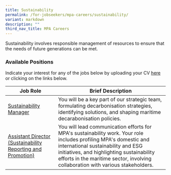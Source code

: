 ```yaml
---
title: Sustainability
permalink: /for-jobseekers/mpa-careers/sustainability/
variant: markdown
description: ""
third_nav_title: MPA Careers
---
```

Sustainability involves responsible management of resources to ensure that the needs of future generations can be met.

### Available Positions 
Indicate your interest for any of the jobs below by uploading your CV [here](https://go.gov.sg/mpa-job-applications) or clicking on the links below.

|Job Role | Brief Description | 
| -------- | -------- | 
| [Sustainability Manager](https://sggovterp.wd102.myworkdayjobs.com/PublicServiceCareers/job/MPA-mTower-Block/Senior-Sustainability-Manager_JR-10000018109) | You will be a key part of our strategic team, formulating decarbonisation strategies, identifying solutions, and shaping maritime decarabonisation policies. | 
| [Assistant Director (Sustainability Reporting and Promotion)](https://www.careers.hrp.gov.sg/sap/bc/ui5_ui5/sap/ZGERCFA004/index.html#/JobDescription/13726678/2d8130da-4acd-1ede-91d5-5856edc1326b) | You will lead communication efforts for MPA's sustainability work. Your role includes profiling MPA's domestic and international sustainability and ESG initiatives, and highlighting sustainability efforts in the maritime sector, involving collaboration with various stakeholders. |